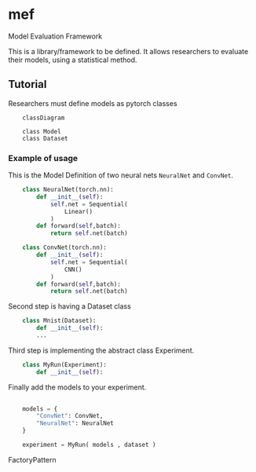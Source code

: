 # mef
Model Evaluation Framework


This is a library/framework to be defined. It allows researchers to evaluate their models, using a statistical method. 


## Tutorial
Researchers must define models as pytorch classes


```mermaid
    classDiagram

    class Model
    class Dataset
```




### Example of usage 

This is the Model Definition of two neural nets `NeuralNet` and `ConvNet`. 

```python
    class NeuralNet(torch.nn):
        def __init__(self):
            self.net = Sequential(
                Linear()
            )
        def forward(self,batch):
            return self.net(batch)

    class ConvNet(torch.nn):
        def __init__(self):
            self.net = Sequential(
                CNN()
            )
        def forward(self,batch):
            return self.net(batch)

```

Second step is having a Dataset class 
```python
    class Mnist(Dataset):
        def __init__(self):
        ...
```


Third step is implementing the abstract class Experiment.

```python
    class MyRun(Experiment):
        def __init__(self):        
```


Finally add the models to your experiment. 

```python
    
    models = {
        "ConvNet": ConvNet,
        "NeuralNet": NeuralNet
    }

    experiment = MyRun( models , dataset )
```

FactoryPattern